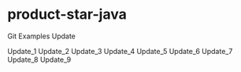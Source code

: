 # product-star-java
Git Examples Update

Update_1
Update_2
Update_3
Update_4
Update_5
Update_6
Update_7
Update_8
Update_9
